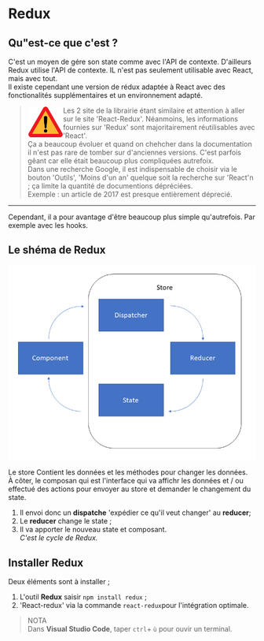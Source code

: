 # Redux

## Qu"est-ce que c'est ?

C'est un moyen de gére son state comme avec l'API de contexte. D'ailleurs Redux utilise l'API de contexte. IL n'est pas seulement utilisable avec React, mais avec tout.  
Il existe cependant une version de rédux adaptée à React avec des fonctionalités supplémentaires et un environnement adapté.  

> <img align="left" src="./../../src/images/attention.svg" alt="React" title="framework React" widht="auto" height="64x" padding="10px"> Les 2 site de la librairie étant similaire et attention à aller sur le site 'React-Redux'. Néanmoins, les informations fournies sur 'Redux' sont majoritairement réutilisables avec 'React'.  
Ça a beaucoup évoluer et quand on chehcher dans la documentation il n'est pas rare de tomber sur d'anciennes versions. C'est parfois gêant car elle était beaucoup plus compliquées autrefoix.  
Dans une recherche Google, il est indispensable de choisir via le bouton 'Outils', 'Moins d'un an' quelque soit la recherche sur 'React'n ; ça limite la quantité de documentions dépréciées.  
Exemple : un article de 2017 est presque entièrement déprecié.
---
Cependant, il a pour avantage d'être beaucoup plus simple qu'autrefois. Par exemple avec les hooks.

## Le shéma de Redux

![Redux schema](reduxSchema.png)

Le store Contient les données et les méthodes pour changer les données.  
À côter, le composan qui est l'interface qui va affichr les données et / ou effectué des actions pour envoyer au store et demander le changement du state.  
1. Il envoi donc un **dispatche** 'expédier ce qu'il veut changer' au **reducer**;  
2. Le **reducer** change le state ;  
3. Il va apporter le nouveau state et composant.  
_C'est le cycle de Redux._

## Installer Redux

Deux éléments sont à installer ; 

1. L'outil **Redux** saisir `npm install redux` ;
2. 'React-redux' via la commande `react-redux`pour l'intégration optimale.

> NOTA  
Dans **Visual Studio Code**, taper `ctrl`+ `ù` pour ouvir un terminal.